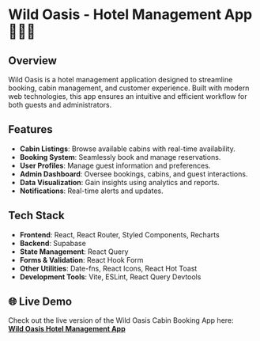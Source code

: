 # Wild Oasis - Hotel Management App 🌴🌴🌴

## Overview
Wild Oasis is a hotel management application designed to streamline booking, cabin management, and customer experience. Built with modern web technologies, this app ensures an intuitive and efficient workflow for both guests and administrators.

## Features
- **Cabin Listings**: Browse available cabins with real-time availability.
- **Booking System**: Seamlessly book and manage reservations.
- **User Profiles**: Manage guest information and preferences.
- **Admin Dashboard**: Oversee bookings, cabins, and guest interactions.
- **Data Visualization**: Gain insights using analytics and reports.
- **Notifications**: Real-time alerts and updates.

## Tech Stack
- **Frontend**: React, React Router, Styled Components, Recharts
- **Backend**: Supabase
- **State Management**: React Query
- **Forms & Validation**: React Hook Form
- **Other Utilities**: Date-fns, React Icons, React Hot Toast
- **Development Tools**: Vite, ESLint, React Query Devtools
## 🌐 Live Demo
 Check out the live version of the Wild Oasis Cabin Booking App here:  
 [**Wild Oasis Hotel Management App**](https://the-wild-oasis-bookings-app.netlify.app/)
